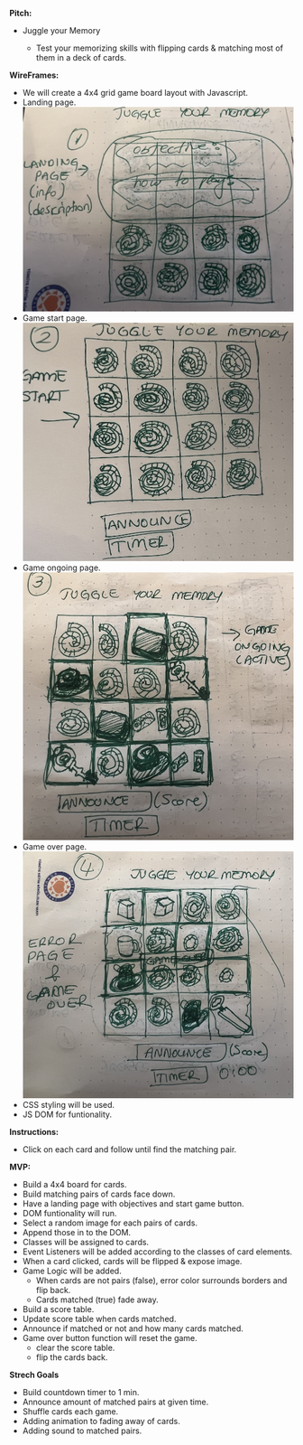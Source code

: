 **Pitch:**

- Juggle your Memory

    * Test your memorizing skills with flipping cards & matching most of them in a deck of cards.

**WireFrames:**

* We will create a 4x4 grid game board layout with Javascript.
* Landing page.![WireFrameimg](wireframe/board-img/landing-page.jpg)
* Game start page.![WireFrameimg](wireframe/board-img/game-start-page.jpg)
* Game ongoing page.![WireFrameimg](wireframe/board-img/game-active.jpg)
* Game over page.![WireFrameimg](wireframe/board-img/error-game-over-page.jpg)
* CSS styling will be used.
* JS DOM for funtionality.

**Instructions:**

* Click on each card and follow until find the matching pair.

**MVP:**

* Build a 4x4 board for cards.
* Build matching pairs of cards face down.
* Have a landing page with objectives and start game button.
* DOM funtionality will run.
* Select a random image for each pairs of cards. 
* Append those in to the DOM. 
* Classes will be assigned to cards. 
* Event Listeners will be added according to the classes of card elements. 
* When a card clicked, cards will be flipped & expose image.
* Game Logic will be added.
    - When cards are not pairs (false), error color surrounds borders and flip back. 
    - Cards matched (true) fade away.
* Build a score table. 
* Update score table when cards matched.
* Announce if matched or not and how many cards matched.
* Game over button function will reset the game.
    - clear the score table.
    - flip the cards back.

**Strech Goals**

* Build countdown timer to 1 min.
* Announce amount of matched pairs at given time.
* Shuffle cards each game.
* Adding animation to fading away of cards. 
* Adding sound to matched pairs.

